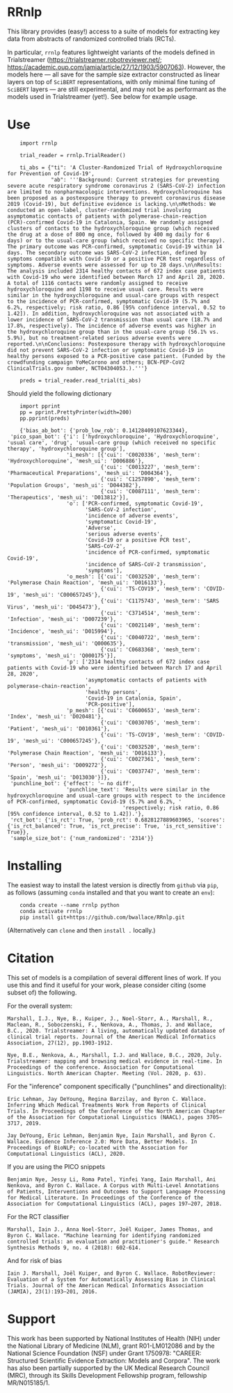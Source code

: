 # RRnlp

This library provides (easy!) access to a suite of models for extracting key data from abstracts of randomized controlled trials (RCTs). 

In particular, `rrnlp` features lightweight variants of the models defined in Trialstreamer (https://trialstreamer.robotreviewer.net/; https://academic.oup.com/jamia/article/27/12/1903/5907063). However, the models here — all save for the sample size extractor constructed as linear layers on top of `SciBERT` representations, with only minimal fine tuning of `SciBERT` layers — are still experimental, and may not be as performant as the models used in Trialstreamer (yet!). See below for example usage. 

# Use

```
    import rrnlp
    
    trial_reader = rrnlp.TrialReader()
    
    ti_abs = {"ti": 'A Cluster-Randomized Trial of Hydroxychloroquine for Prevention of Covid-19',
              "ab": '''Background: Current strategies for preventing severe acute respiratory syndrome coronavirus 2 (SARS-CoV-2) infection are limited to nonpharmacologic interventions. Hydroxychloroquine has been proposed as a postexposure therapy to prevent coronavirus disease 2019 (Covid-19), but definitive evidence is lacking.\n\nMethods: We conducted an open-label, cluster-randomized trial involving asymptomatic contacts of patients with polymerase-chain-reaction (PCR)-confirmed Covid-19 in Catalonia, Spain. We randomly assigned clusters of contacts to the hydroxychloroquine group (which received the drug at a dose of 800 mg once, followed by 400 mg daily for 6 days) or to the usual-care group (which received no specific therapy). The primary outcome was PCR-confirmed, symptomatic Covid-19 within 14 days. The secondary outcome was SARS-CoV-2 infection, defined by symptoms compatible with Covid-19 or a positive PCR test regardless of symptoms. Adverse events were assessed for up to 28 days.\n\nResults: The analysis included 2314 healthy contacts of 672 index case patients with Covid-19 who were identified between March 17 and April 28, 2020. A total of 1116 contacts were randomly assigned to receive hydroxychloroquine and 1198 to receive usual care. Results were similar in the hydroxychloroquine and usual-care groups with respect to the incidence of PCR-confirmed, symptomatic Covid-19 (5.7% and 6.2%, respectively; risk ratio, 0.86 [95% confidence interval, 0.52 to 1.42]). In addition, hydroxychloroquine was not associated with a lower incidence of SARS-CoV-2 transmission than usual care (18.7% and 17.8%, respectively). The incidence of adverse events was higher in the hydroxychloroquine group than in the usual-care group (56.1% vs. 5.9%), but no treatment-related serious adverse events were reported.\n\nConclusions: Postexposure therapy with hydroxychloroquine did not prevent SARS-CoV-2 infection or symptomatic Covid-19 in healthy persons exposed to a PCR-positive case patient. (Funded by the crowdfunding campaign YoMeCorono and others; BCN-PEP-CoV2 ClinicalTrials.gov number, NCT04304053.).'''}
    
    preds = trial_reader.read_trial(ti_abs)
```

Should yield the following dictionary

```
    import pprint
    pp = pprint.PrettyPrinter(width=200)
    pp.pprint(preds)

    {'bias_ab_bot': {'prob_low_rob': 0.14128409107623344},
 'pico_span_bot': {'i': ['hydroxychloroquine', 'Hydroxychloroquine', 'usual care', 'drug', 'usual-care group (which received no specific therapy', 'hydroxychloroquine group'],
                   'i_mesh': [{'cui': 'C0020336', 'mesh_term': 'Hydroxychloroquine', 'mesh_ui': 'D006886'},
                              {'cui': 'C0013227', 'mesh_term': 'Pharmaceutical Preparations', 'mesh_ui': 'D004364'},
                              {'cui': 'C1257890', 'mesh_term': 'Population Groups', 'mesh_ui': 'D044382'},
                              {'cui': 'C0087111', 'mesh_term': 'Therapeutics', 'mesh_ui': 'D013812'}],
                   'o': ['PCR-confirmed, symptomatic Covid-19',
                         'SARS-CoV-2 infection',
                         'incidence of adverse events',
                         'symptomatic Covid-19',
                         'Adverse',
                         'serious adverse events',
                         'Covid-19 or a positive PCR test',
                         'SARS-CoV-2',
                         'incidence of PCR-confirmed, symptomatic Covid-19',
                         'incidence of SARS-CoV-2 transmission',
                         'symptoms'],
                   'o_mesh': [{'cui': 'C0032520', 'mesh_term': 'Polymerase Chain Reaction', 'mesh_ui': 'D016133'},
                              {'cui': 'TS-COV19', 'mesh_term': 'COVID-19', 'mesh_ui': 'C000657245'},
                              {'cui': 'C1175743', 'mesh_term': 'SARS Virus', 'mesh_ui': 'D045473'},
                              {'cui': 'C3714514', 'mesh_term': 'Infection', 'mesh_ui': 'D007239'},
                              {'cui': 'C0021149', 'mesh_term': 'Incidence', 'mesh_ui': 'D015994'},
                              {'cui': 'C0040722', 'mesh_term': 'transmission', 'mesh_ui': 'Q000635'},
                              {'cui': 'C0683368', 'mesh_term': 'symptoms', 'mesh_ui': 'Q000175'}],
                   'p': ['2314 healthy contacts of 672 index case patients with Covid-19 who were identified between March 17 and April 28, 2020',
                         'asymptomatic contacts of patients with polymerase-chain-reaction',
                         'healthy persons',
                         'Covid-19 in Catalonia, Spain',
                         'PCR-positive'],
                   'p_mesh': [{'cui': 'C0600653', 'mesh_term': 'Index', 'mesh_ui': 'D020481'},
                              {'cui': 'C0030705', 'mesh_term': 'Patient', 'mesh_ui': 'D010361'},
                              {'cui': 'TS-COV19', 'mesh_term': 'COVID-19', 'mesh_ui': 'C000657245'},
                              {'cui': 'C0032520', 'mesh_term': 'Polymerase Chain Reaction', 'mesh_ui': 'D016133'},
                              {'cui': 'C0027361', 'mesh_term': 'Person', 'mesh_ui': 'D009272'},
                              {'cui': 'C0037747', 'mesh_term': 'Spain', 'mesh_ui': 'D013030'}]},
 'punchline_bot': {'effect': '— no diff',
                   'punchline_text': 'Results were similar in the hydroxychloroquine and usual-care groups with respect to the incidence of PCR-confirmed, symptomatic Covid-19 (5.7% and 6.2%, '
                                     'respectively; risk ratio, 0.86 [95% confidence interval, 0.52 to 1.42]).'},
 'rct_bot': {'is_rct': True, 'prob_rct': 0.6828127889603965, 'scores': {'is_rct_balanced': True, 'is_rct_precise': True, 'is_rct_sensitive': True}},
 'sample_size_bot': {'num_randomized': '2314'}}
```

# Installing

The easiest way to install the latest version is directly from `github` via `pip`, as follows (assuming `conda` installed and that you want to create an `env`):

```
    conda create --name rrnlp python
    conda activate rrnlp
    pip install git+https://github.com/bwallace/RRnlp.git
```

(Alternatively can `clone` and then `install .` locally.)



# Citation 

This set of models is a compilation of several different lines of work. If you use this and find it useful for your work, please consider citing (some subset of) the following.

For the overall system: 

```
Marshall, I.J., Nye, B., Kuiper, J., Noel-Storr, A., Marshall, R., Maclean, R., Soboczenski, F., Nenkova, A., Thomas, J. and Wallace, B.C., 2020. Trialstreamer: A living, automatically updated database of clinical trial reports. Journal of the American Medical Informatics Association, 27(12), pp.1903-1912.

Nye, B.E., Nenkova, A., Marshall, I.J. and Wallace, B.C., 2020, July. Trialstreamer: mapping and browsing medical evidence in real-time. In Proceedings of the conference. Association for Computational Linguistics. North American Chapter. Meeting (Vol. 2020, p. 63). 
```

For the "inference" component specifically ("punchlines" and directionality):

```
Eric Lehman, Jay DeYoung, Regina Barzilay, and Byron C. Wallace. Inferring Which Medical Treatments Work from Reports of Clinical Trials. In Proceedings of the Conference of the North American Chapter of the Association for Computational Linguistics (NAACL), pages 3705–3717, 2019.

Jay DeYoung, Eric Lehman, Benjamin Nye, Iain Marshall, and Byron C. Wallace. Evidence Inference 2.0: More Data, Better Models. In Proceedings of BioNLP; co-located with the Association for Computational Linguistics (ACL), 2020.
```

If you are using the PICO snippets

```
Benjamin Nye, Jessy Li, Roma Patel, Yinfei Yang, Iain Marshall, Ani Nenkova, and Byron C. Wallace. A Corpus with Multi-Level Annotations of Patients, Interventions and Outcomes to Support Language Processing for Medical Literature. In Proceedings of the Conference of the Association for Computational Linguistics (ACL), pages 197–207, 2018.
```

For the RCT classifier

```
Marshall, Iain J., Anna Noel‐Storr, Joël Kuiper, James Thomas, and Byron C. Wallace. "Machine learning for identifying randomized controlled trials: an evaluation and practitioner's guide." Research Synthesis Methods 9, no. 4 (2018): 602-614.
```

And for risk of bias

```
Iain J. Marshall, Joël Kuiper, and Byron C. Wallace. RobotReviewer: Evaluation of a System for Automatically Assessing Bias in Clinical Trials. Journal of the American Medical Informatics Association (JAMIA), 23(1):193–201, 2016.
```

# Support

This work has been supported by National Institutes of Health (NIH) under the National Library of Medicine (NLM), grant R01-LM012086 and by the National Science Foundation (NSF) under Grant 1750978: "CAREER: Structured Scientific Evidence Extraction: Models and Corpora". The work has also been partially supported by the UK Medical Research Council (MRC), through its Skills Development Fellowship program, fellowship MR/N015185/1.

